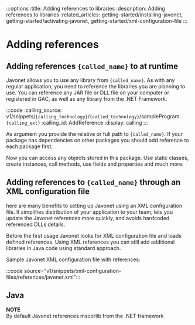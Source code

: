:::options
:title: Adding references to libraries
:description: Adding references to libraries
:related_articles: getting-started/installing-javonet, getting-started/activating-javonet, getting-started/xml-configuration-file
:::

# Adding references

## Adding references `{called_name}` to at runtime

Javonet allows you to use any library from `{called_name}`. As with any regular application, you need to reference the libraries you are planning to use. You can reference any JAR file or DLL file on your computer or registered in GAC, as well as any library from the .NET Framework.  

:::code 
:calling_source: v1/snippets/`{calling_technology}`/`{called_technology}`/sampleProgram.`{calling_ext}`
:calling_id: AddReference
:display: calling
:::

As argument you provide the relative or full path to `{called_name}`. If your package has dependencies on other packages you should add reference to each package first.  

Now you can access any objects stored in this package. Use static classes, create instances, call methods, use fields and properties and much more.

## Adding references to `{called_name}` through an XML configuration file

here are many benefits to setting up Javonet using an XML configuration file. It simplifies distribution of your application to your team, lets you update the Javonet references more quickly, and avoids hardcoded referenced DLLs details.  
  
Before the first usage Javonet looks for XML configuration file and loads defined references. Using XML references you can still add additional libraries in Java code using standard approach.  
  
Sample Javonet XML configuration file with references:  

:::code source="v1/snippets/xml-configuration-files/references/javonet.xml":::

## Java 

**NOTE**  
By default Javonet references mscorlib from the .NET framework

